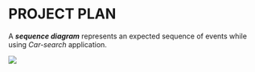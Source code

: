# PROJECT PLAN

A ***sequence diagram*** represents an expected sequence of events while using *Car-search* application.

![](http://www.plantuml.com/plantuml/png/XT312i8m30RWUvyYxBuNy22JUHS4BzvY6Z2ifgND1hwzBI8wKBm40bz-VZ8KmsppBJWaYnbEXRDBc4r84gh1BYN00js8kI-CcQwTSo76v1g5Vjl41iOWD5LsnYcmIWUNsIogQ-Vz2nsPM1R-KBomsZEkYdSQ1fe36eENp6GI5L1ztOgX4g_mNaeAUFz5MVttgWV_lsfJgwejRQYZVkm1)